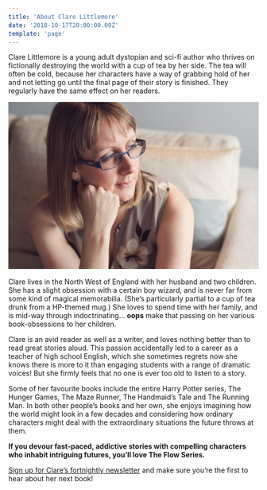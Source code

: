 ```yaml
---
title: 'About Clare Littlemore'
date: '2018-10-17T20:00:00.00Z'
template: 'page'
---
```


Clare Littlemore is a young adult dystopian and sci-fi author who thrives on fictionally destroying the world with a cup of tea by her side. The tea will often be cold, because her characters have a way of grabbing hold of her and not letting go until the final page of their story is finished. They regularly have the same effect on her readers.

![Clare Littlemore](../images/author/clare-littlemore-author-headshot.jpg)

Clare lives in the North West of England with her husband and two children. She has a slight obsession with a certain boy wizard, and is never far from some kind of magical memorabilia. (She’s particularly partial to a cup of tea drunk from a HP-themed mug.) She loves to spend time with her family, and is mid-way through indoctrinating... **oops** make that passing on her various book-obsessions to her children.

Clare is an avid reader as well as a writer, and loves nothing better than to read great stories aloud. This passion accidentally led to a career as a teacher of high school English, which she sometimes regrets now she knows there is more to it than engaging students with a range of dramatic voices! But she firmly feels that no one is ever too old to listen to a story.

Some of her favourite books include the entire Harry Potter series, The Hunger Games, The Maze Runner, The Handmaid’s Tale and The Running Man. In both other people’s books and her own, she enjoys imagining how the world might look in a few decades and considering how ordinary characters might deal with the extraordinary situations the future throws at them.

**If you devour fast-paced, addictive stories with compelling characters who inhabit intriguing futures, you’ll love The Flow Series.**

[Sign up for Clare’s fortnightly newsletter](/newsletter?signup=website-about) and make sure you’re the first to hear about her next book!
